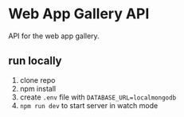 # Web App Gallery API

API for the web app gallery.

## run locally

1. clone repo
2. npm install
3. create `.env` file with `DATABASE_URL=localmongodb`
4. `npm run dev` to start server in watch mode
